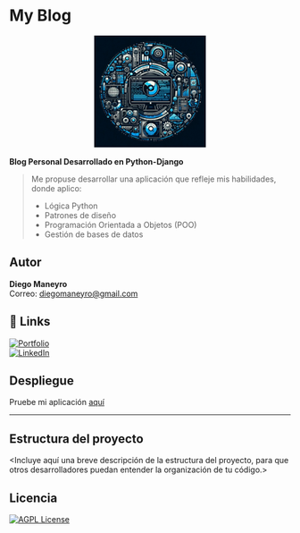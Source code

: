# My Blog
<p align="center">
    <img src="static/logo-blog.png" alt="logo" width="200">
</p>

**Blog Personal Desarrollado en Python-Django**

> Me propuse desarrollar una aplicación que refleje mis habilidades, donde aplico:
> - Lógica Python
> - Patrones de diseño
> - Programación Orientada a Objetos (POO)
> - Gestión de bases de datos

## Autor

**Diego Maneyro**  
Correo: [diegomaneyro@gmail.com](mailto:diegomaneyro@gmail.com)

## 🔗 Links

[![Portfolio](https://img.shields.io/badge/my_portfolio-000?style=for-the-badge&logo=ko-fi&logoColor=white)](https://sites.google.com/view/diegodev/acerca-de-m%C3%AD)  
[![LinkedIn](https://img.shields.io/badge/linkedin-0A66C2?style=for-the-badge&logo=linkedin&logoColor=white)](https://www.linkedin.com/in/diego-maneyro)

## Despliegue

Pruebe mi aplicación [aquí](http://www.render.com "Despliegue de app")

---

## Estructura del proyecto

<Incluye aquí una breve descripción de la estructura del proyecto, para que otros desarrolladores puedan entender la organización de tu código.>

## Licencia

[![AGPL License](https://img.shields.io/badge/license-AGPL-blue.svg)](http://www.gnu.org/licenses/agpl-3.0)

